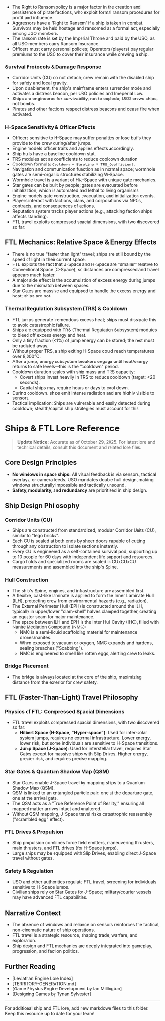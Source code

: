 - The Right to Ransom policy is a major factor in the creation and persistence of pirate factions, who exploit formal ransom procedures for profit and influence.
- Aggressors have a 'Right to Ransom' if a ship is taken in combat. Survivors may be held hostage and ransomed as a formal act, especially among USO members.
- The ransom rate is set by the Imperial Throne and paid by the USO, as all USO members carry Ransom Insurance.
- Officers must carry personal policies; Operators (players) pay regular premiums to the USO to cover their insurance while crewing a ship.
### Survival Protocols & Damage Response
- Corridor Units (CU) do not detach; crew remain with the disabled ship for safety and local gravity.
- Upon disablement, the ship's mainframe enters surrender mode and activates a distress beacon, per USO policies and Imeperial Law.
- Ships are engineered for survivability, not to explode; USO crews ships, not bombs.
- Pirates and other factions respect distress beacons and cease fire when activated.
### H-Space Sensitivity & Officer Effects
- Officers sensitive to H-Space may suffer penalties or lose buffs they provide to the crew during/after jumps.
- Engine models officer traits and applies effects accordingly.
- Ship hulls have a baseline cooldown stat.
- TRS modules act as coefficients to reduce cooldown duration.
- Cooldown formula: `Cooldown = Baseline * TRS_Coefficient`.
- Navigation and communication function as in normal space; wormhole gates are semi-organic structures stabilizing W-Space.
- Wormhole travel is a variant of H/J-Space with unique gate mechanics.
- Star gates can be built by people; gates are evacuated before initialization, which is automated and lethal to living organisms.
- Engine models gate construction, evacuation, and initialization events.
- Players interact with factions, clans, and corporations via NPCs, contracts, and consequences of actions.
- Reputation system tracks player actions (e.g., attacking faction ships affects standing).
- FTL travel exploits compressed spacial dimensions, with two discovered so far:
## FTL Mechanics: Relative Space & Energy Effects

- There is no true "faster than light" travel; ships are still bound by the speed of light in their current space.
- FTL exploits the fact that J-Space and H-Space are "smaller" relative to Conventional Space (C-Space), so distances are compressed and travel appears much faster.
- A major side effect is the accumulation of excess energy during jumps due to the mismatch between spaces.
- Star Gates are massive and equipped to handle the excess energy and heat; ships are not.

### Thermal Regulation Subsystem (TRS) & Cooldown
- FTL jumps generate tremendous excess heat; ships must dissipate this to avoid catastrophic failure.
- Ships are equipped with TRS (Thermal Regulation Subsystem) modules to bleed off excess energy and heat.
- Only a tiny fraction (<1%) of jump energy can be stored; the rest must be radiated away.
- Without proper TRS, a ship exiting H-Space could reach temperatures over 8,000°C.
- After a jump, energy subsystem breakers engage until heat/energy returns to safe levels—this is the "cooldown" period.
- Cooldown duration scales with ship mass and TRS capacity:
	- Covert ships invest heavily in TRS to reduce cooldown (target: <20 seconds).
	- Capital ships may require hours or days to cool down.
- During cooldown, ships emit intense radiation and are highly visible to sensors.
- Tactical implication: Ships are vulnerable and easily detected during cooldown; stealth/capital ship strategies must account for this.
# Ships & FTL Lore Reference

> **Update Notice:** Accurate as of October 29, 2025. For latest lore and technical details, consult this document and related lore files.

## Core Design Principles
- **No windows in space ships:** All visual feedback is via sensors, tactical overlays, or camera feeds. USO mandates double hull design, making windows structurally impossible and tactically unsound.
- **Safety, modularity, and redundancy** are prioritized in ship design.

## Ship Design Philosophy

### Corridor Units (CU)
- Ships are constructed from standardized, modular Corridor Units (CU), similar to "lego bricks".
- Each CU is sealed at both ends by sheer doors capable of cutting through any obstruction to isolate sections instantly.
- Every CU is engineered as a self-contained survival pod, supporting up to 10 people for 60 days with independent life support and resources.
- Cargo holds and specialized rooms are scaled in CUxCUxCU measurements and assembled into the ship's Spine.

### Hull Construction
- The ship's Spine, engines, and infrastructure are assembled first.
- A flexible, cast-like laminate is applied to form the Inner Laminate Hull (ILH), protecting crew from environmental hazards (e.g., radiation).
- The External Perimeter Hull (EPH) is constructed around the ILH, typically in upper/lower "clam-shell" halves clamped together, creating an equator seam for major maintenance.
- The space between ILH and EPH is the Inter Hull Cavity (IHC), filled with Nanite Mediation Compound (NMC):
	- NMC is a semi-liquid scaffolding material for maintenance drones/nanites.
	- When exposed to vacuum or oxygen, NMC expands and hardens, sealing breaches ("Scabbing").
	- NMC is engineered to smell like rotten eggs, alerting crew to leaks.

### Bridge Placement
- The bridge is always located at the core of the ship, maximizing distance from the exterior for crew safety.

## FTL (Faster-Than-Light) Travel Philosophy

### Physics of FTL: Compressed Spacial Dimensions
- FTL travel exploits compressed spacial dimensions, with two discovered so far:
	- **Hilbert Space (H-Space, "Hyper-space")**: Used for inter-solar system jumps, requires no external infrastructure. Lower energy, lower risk, but some individuals are sensitive to H-Space transitions.
	- **Jump Space (J-Space)**: Used for interstellar travel, requires Star Gates except for massive ships with Slip Drives. Higher energy, greater risk, and requires precise mapping.

### Star Gates & Quantum Shadow Map (QSM)
- Star Gates enable J-Space travel by mapping ships to a Quantum Shadow Map (QSM).
- QSM is linked to an entangled particle pair: one at the departure gate, one at the arrival gate.
- The QSM acts as a "True Reference Point of Reality," ensuring all mapped matter arrives intact and unaltered.
- Without QSM mapping, J-Space travel risks catastrophic reassembly ("scrambled egg" effect).

### FTL Drives & Propulsion
- Ship propulsion combines force field emitters, maneuvering thrusters, main thrusters, and FTL drives (for H-Space jumps).
- Large ships may be equipped with Slip Drives, enabling direct J-Space travel without gates.

### Safety & Regulation
- USO and other authorities regulate FTL travel, screening for individuals sensitive to H-Space jumps.
- Civilian ships rely on Star Gates for J-Space; military/courier vessels may have advanced FTL capabilities.

## Narrative Context
- The absence of windows and reliance on sensors reinforces the tactical, non-cinematic nature of ship operations.
- FTL travel is a strategic resource, shaping trade, warfare, and exploration.
- Ship design and FTL mechanics are deeply integrated into gameplay, progression, and faction politics.

## Further Reading
- [Leviathan Engine Lore Index]
- [TERRITORY-GENERATION.md]
- [Game Physics Engine Development by Ian Millington]
- [Designing Games by Tynan Sylvester]

---
For additional ship and FTL lore, add new markdown files to this folder. Keep this resource up to date for your team!
